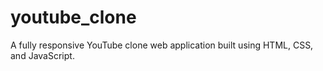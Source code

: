 # youtube_clone
A fully responsive YouTube clone web application built using HTML, CSS, and JavaScript.
